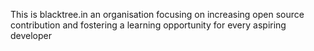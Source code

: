 This is blacktree.in an organisation focusing on increasing open source contribution and fostering a learning opportunity for every aspiring developer
